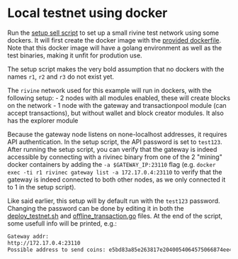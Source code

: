 # Local testnet using docker

Run the [setup sell script](deploy_testnet.sh) to set up a small rivine test network using some dockers. It will first create the docker image
with the [provided dockerfile](Dockerfile_testnet). Note that this docker image will have a golang environment as well as the test binaries, making it unfit for prodution use. 

The setup script makes the very bold assumption that no dockers with the names `r1`, `r2` and `r3` do not exist yet.

The `rivine` network used for this example will run in dockers, with the following setup:
    - 2 nodes with all modules enabled, these will create blocks on the network
    - 1 node with the gateway and transactionpool module (can accept transactions), but without wallet and block creator modules. It also has the explorer module

Because the gateway node listens on none-localhost addresses, it requires API authentication. In the setup script, the API password is set to `test123`.
After running the setup script, you can verify that the gateway is indeed accessible by connecting with a rivinec binary from one of the 2 "mining" docker containers by adding the `-a $GATEWAY_IP:23110` flag (e.g. `docker exec -ti r1 rivinec gateway list -a 172.17.0.4:23110` to verify that the gateway is indeed connected to both other nodes, as we only connected it to 1 in the setup script). 

Like said earlier, this setup will by default run with the `test123` password. Changing the password can be done by editing it in both the [deploy_testnet.sh]() and [offline_transaction.go]() files. 
At the end of the script, some usefull info will be printed, e.g.: 

```bash
Gateway addr:
http://172.17.0.4:23110
Possible address to send coins: e5bd83a85e263817e2040054064575066874ee45a7697facca7a2721d4792af374ea35f549a1
```
